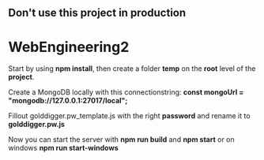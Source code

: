 
## Don't use this project in production 

# WebEngineering2

Start by using **npm install**, then create a folder **temp** on the **root** level of the **project**.

Create a MongoDB locally with this connectionstring: **const mongoUrl = "mongodb://127.0.0.1:27017/local";**

Fillout golddigger.pw_template.js with the right **password** and rename it to **golddigger.pw.js**

Now you can start the server with **npm run build** and **npm start** or on windows **npm run start-windows**
